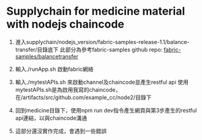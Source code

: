 # Supplychain for medicine material with nodejs chaincode

1. 進入supplychain/nodejs_version/fabric-samples-release-1.1/balance-transfer/目錄底下
此部分為參考fabric-samples github repo:
[fabric-samples/balancetransfer](https://github.com/hyperledger/fabric-samples/tree/release-1.2/balance-transfer)

2. 輸入./runApp.sh 啟動fabric網絡

3. 輸入./mytestAPIs.sh 來啟動channel及chaincode並產生restful api
使用mytestAPIs.sh是為啟用我寫的chaincode，在/artifacts/src/github.com/example_cc/node2/目錄下

4. 回到medicine目錄下，使用npm run dev指令產生網頁與第3步產生的restful api連結，以與chaincode溝通

5. 這部分還沒實作完成，會遇到一些錯誤
